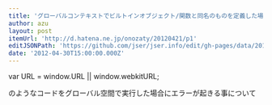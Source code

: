 ```yaml
---
title: 'グローバルコンテキストでビルトインオブジェクト/関数と同名のものを定義した場合の動作 - Enjoy*Study'
author: azu
layout: post
itemUrl: 'http://d.hatena.ne.jp/onozaty/20120421/p1'
editJSONPath: 'https://github.com/jser/jser.info/edit/gh-pages/data/2012/04/index.json'
date: '2012-04-30T15:00:00.000Z'
---
```

var URL = window.URL || window.webkitURL;

のようなコードをグローバル空間で実行した場合にエラーが起きる事について
